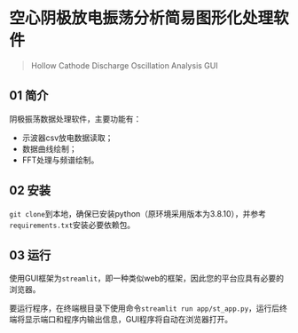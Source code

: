 # 空心阴极放电振荡分析简易图形化处理软件

>Hollow Cathode Discharge Oscillation Analysis GUI

## 01 简介

阴极振荡数据处理软件，主要功能有：

- 示波器csv放电数据读取；
- 数据曲线绘制；
- FFT处理与频谱绘制。

## 02 安装

`git clone`到本地，确保已安装python（原环境采用版本为3.8.10），并参考`requirements.txt`安装必要依赖包。

## 03 运行

使用GUI框架为`streamlit`，即一种类似web的框架，因此您的平台应具有必要的浏览器。

要运行程序，在终端根目录下使用命令`streamlit run app/st_app.py`，运行后终端将显示端口和程序内输出信息，GUI程序将自动在浏览器打开。
